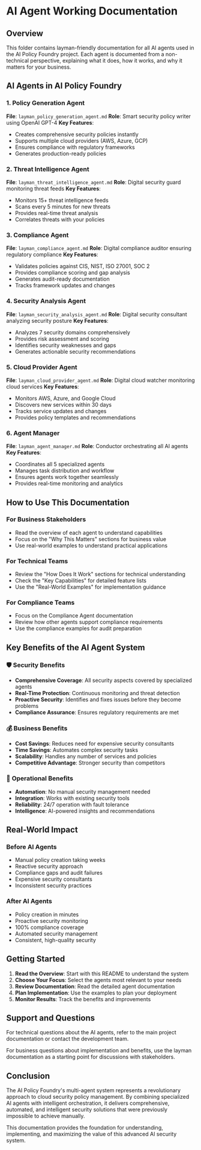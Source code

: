 # AI Agent Working Documentation

## Overview

This folder contains layman-friendly documentation for all AI agents used in the AI Policy Foundry project. Each agent is documented from a non-technical perspective, explaining what it does, how it works, and why it matters for your business.

## AI Agents in AI Policy Foundry

### 1. Policy Generation Agent
**File**: `layman_policy_generation_agent.md`
**Role**: Smart security policy writer using OpenAI GPT-4
**Key Features**:
- Creates comprehensive security policies instantly
- Supports multiple cloud providers (AWS, Azure, GCP)
- Ensures compliance with regulatory frameworks
- Generates production-ready policies

### 2. Threat Intelligence Agent
**File**: `layman_threat_intelligence_agent.md`
**Role**: Digital security guard monitoring threat feeds
**Key Features**:
- Monitors 15+ threat intelligence feeds
- Scans every 5 minutes for new threats
- Provides real-time threat analysis
- Correlates threats with your policies

### 3. Compliance Agent
**File**: `layman_compliance_agent.md`
**Role**: Digital compliance auditor ensuring regulatory compliance
**Key Features**:
- Validates policies against CIS, NIST, ISO 27001, SOC 2
- Provides compliance scoring and gap analysis
- Generates audit-ready documentation
- Tracks framework updates and changes

### 4. Security Analysis Agent
**File**: `layman_security_analysis_agent.md`
**Role**: Digital security consultant analyzing security posture
**Key Features**:
- Analyzes 7 security domains comprehensively
- Provides risk assessment and scoring
- Identifies security weaknesses and gaps
- Generates actionable security recommendations

### 5. Cloud Provider Agent
**File**: `layman_cloud_provider_agent.md`
**Role**: Digital cloud watcher monitoring cloud services
**Key Features**:
- Monitors AWS, Azure, and Google Cloud
- Discovers new services within 30 days
- Tracks service updates and changes
- Provides policy templates and recommendations

### 6. Agent Manager
**File**: `layman_agent_manager.md`
**Role**: Conductor orchestrating all AI agents
**Key Features**:
- Coordinates all 5 specialized agents
- Manages task distribution and workflow
- Ensures agents work together seamlessly
- Provides real-time monitoring and analytics

## How to Use This Documentation

### For Business Stakeholders
- Read the overview of each agent to understand capabilities
- Focus on the "Why This Matters" sections for business value
- Use real-world examples to understand practical applications

### For Technical Teams
- Review the "How Does It Work" sections for technical understanding
- Check the "Key Capabilities" for detailed feature lists
- Use the "Real-World Examples" for implementation guidance

### For Compliance Teams
- Focus on the Compliance Agent documentation
- Review how other agents support compliance requirements
- Use the compliance examples for audit preparation

## Key Benefits of the AI Agent System

### 🛡️ **Security Benefits**
- **Comprehensive Coverage**: All security aspects covered by specialized agents
- **Real-Time Protection**: Continuous monitoring and threat detection
- **Proactive Security**: Identifies and fixes issues before they become problems
- **Compliance Assurance**: Ensures regulatory requirements are met

### 💰 **Business Benefits**
- **Cost Savings**: Reduces need for expensive security consultants
- **Time Savings**: Automates complex security tasks
- **Scalability**: Handles any number of services and policies
- **Competitive Advantage**: Stronger security than competitors

### 🚀 **Operational Benefits**
- **Automation**: No manual security management needed
- **Integration**: Works with existing security tools
- **Reliability**: 24/7 operation with fault tolerance
- **Intelligence**: AI-powered insights and recommendations

## Real-World Impact

### Before AI Agents
- Manual policy creation taking weeks
- Reactive security approach
- Compliance gaps and audit failures
- Expensive security consultants
- Inconsistent security practices

### After AI Agents
- Policy creation in minutes
- Proactive security monitoring
- 100% compliance coverage
- Automated security management
- Consistent, high-quality security

## Getting Started

1. **Read the Overview**: Start with this README to understand the system
2. **Choose Your Focus**: Select the agents most relevant to your needs
3. **Review Documentation**: Read the detailed agent documentation
4. **Plan Implementation**: Use the examples to plan your deployment
5. **Monitor Results**: Track the benefits and improvements

## Support and Questions

For technical questions about the AI agents, refer to the main project documentation or contact the development team.

For business questions about implementation and benefits, use the layman documentation as a starting point for discussions with stakeholders.

## Conclusion

The AI Policy Foundry's multi-agent system represents a revolutionary approach to cloud security policy management. By combining specialized AI agents with intelligent orchestration, it delivers comprehensive, automated, and intelligent security solutions that were previously impossible to achieve manually.

This documentation provides the foundation for understanding, implementing, and maximizing the value of this advanced AI security system.
